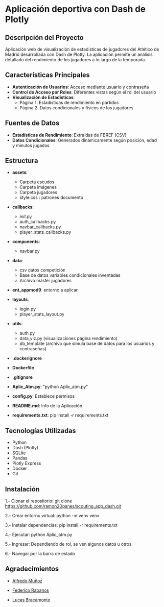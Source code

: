 # Aplicación deportiva con Dash de Plotly

## Descripción del Proyecto

Aplicación web de visualización de estadísticas de jugadores del Atlético de Madrid desarrollada con Dash de Plotly. La aplicación permite un análisis detallado del rendimiento de los jugadores a lo largo de la temporada.

## Características Principales

- **Autenticación de Usuarios**: Acceso mediante usuario y contraseña
- **Control de Acceso por Roles**: Diferentes vistas según el rol del usuario
- **Visualización de Estadísticas**:
  - Página 1: Estadísticas de rendimiento en partidos
  - Página 2: Datos condicionales y físicos de los jugadores

## Fuentes de Datos

- **Estadísticas de Rendimiento**: Extraídas de FBREF (CSV)
- **Datos Condicionales**: Generados dinámicamente según posición, edad y minutos jugados

## Estructura

- **assets**: 
  - Carpeta escudos
  - Carpeta imágenes
  - Carpeta jugadores
  - style.css : patrones documento 

- **callbacks**:
  - _init_.py
  - auth_callbacks.py
  - navbar_callbacks.py
  - player_stats_callbacks.py

- **components**:
  - navbar.py

- **data**:
  - csv datos competición
  - Base de datos variables condicionales inventadas
  - Archivo máster jugadores

- **ent_appmod9**: entorno a aplicar

- **layouts**:
  - login.py
  - player_stats_layout.py

- **utils**:
  - auth.py
  - data_viz.py (visualizaciones página rendimiento)
  - db_template (archivo que simula base de datos para los usuarios y contraseñas)

- **.dockerignore**

- **Dockerfile**

- **.gitignore**

- **Aplic_Atm.py**: "python Aplic_atm.py"

- **config.py**: Establece permisos

- **README.md**: Info de la Aplicación

- **requirements.txt**: pip install -r requirements.txt

## Tecnologías Utilizadas

- Python
- Dash (Plotly)
- SQLite
- Pandas
- Plotly Express
- Docker
- Git

## Instalación

1.- Clonar el repositorio: git clone https://github.com/ramon20panes/scouting_app_dash.git

2.- Crear entorno virtual: python -m venv venv

3.- Instalar dependencias: pip install -r requirements.txt

4.- Ejecutar: python Aplic_atm.py

5.- Ingresar: Dependiendo de rol, se ven algunos datos u otros

6.- Navegar por la barra de estado


## Agradecimientos

- [Alfredo Muñoz](https://github.com/Alfredomg7)

- [Federico Rabanos](https://github.com/federicorabanos)

- [Lucas Bracamonte](https://github.com/lucbra21?tab=repositories)